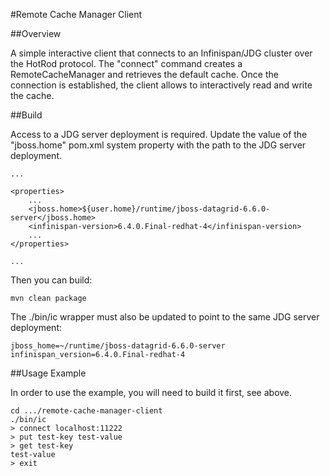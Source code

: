 #Remote Cache Manager Client

##Overview

A simple interactive client that connects to an Infinispan/JDG cluster over the HotRod protocol. The "connect" command
creates a RemoteCacheManager and retrieves the default cache. Once the connection is established, the client allows to 
interactively read and write the cache.

##Build

Access to a JDG server deployment is required. Update the value of the "jboss.home" pom.xml system property with 
the path to the JDG server deployment. 

    ...
    
    <properties>
        ...
        <jboss.home>${user.home}/runtime/jboss-datagrid-6.6.0-server</jboss.home>
        <infinispan-version>6.4.0.Final-redhat-4</infinispan-version>
        ...
    </properties>
    
    ...
    
Then you can build:
    
    mvn clean package

The ./bin/ic wrapper must also be updated to point to the same JDG server deployment:

    jboss_home=~/runtime/jboss-datagrid-6.6.0-server
    infinispan_version=6.4.0.Final-redhat-4

##Usage Example

In order to use the example, you will need to build it first, see above.

    cd .../remote-cache-manager-client
    ./bin/ic
    > connect localhost:11222
    > put test-key test-value
    > get test-key
    test-value
    > exit
    
